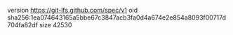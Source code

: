 version https://git-lfs.github.com/spec/v1
oid sha256:1ea074643165a5bbe67c3847acb3fa0d4a674e2e854a8093f00717d704fa82df
size 42530
